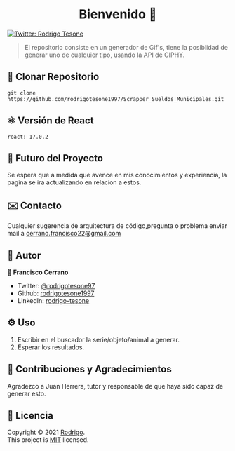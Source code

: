 <h1 align="center">Bienvenido 👋</h1>
<p>
  <a href="https://twitter.com/ThedraxxWorld" target="_blank">
    <img alt="Twitter: Rodrigo Tesone" src="https://img.shields.io/twitter/follow/ThedraxxWorld.svg?style=social" />
  </a>
</p>

> El repositorio consiste en un generador de Gif's, tiene la posiblidad de generar uno de cualquier tipo, usando la API de GIPHY.</br>


## 📂 Clonar Repositorio

```
git clone https://github.com/rodrigotesone1997/Scrapper_Sueldos_Municipales.git
```

## ⚛️ Versión de React

```
react: 17.0.2
```

## 🔮 Futuro del Proyecto

Se espera que a medida que avence en mis conocimientos y experiencia, la pagina se ira actualizando en relacion a estos.

## ✉️ Contacto

Cualquier sugerencia de arquitectura de código,pregunta o problema enviar mail a cerrano.francisco22@gmail.com 

## 🤔 Autor

👤 **Francisco Cerrano**

* Twitter: [@rodrigotesone97](https://twitter.com/ThedraxxWorld)
* Github: [rodrigotesone1997](https://github.com/thedraxx)
* LinkedIn: [rodrigo-tesone](https://www.linkedin.com/in/cerranofrancisco/)

## ⚙️ Uso

1. Escribir en el buscador la serie/objeto/animal a generar.
2. Esperar los resultados.

## 🤝 Contribuciones y Agradecimientos

Agradezco a Juan Herrera, tutor y responsable de que haya sido capaz de generar esto. 

## 📝 Licencia

Copyright © 2021 [Rodrigo](https://github.com/thedraxx).<br />
This project is [MIT](LICENSE) licensed.
